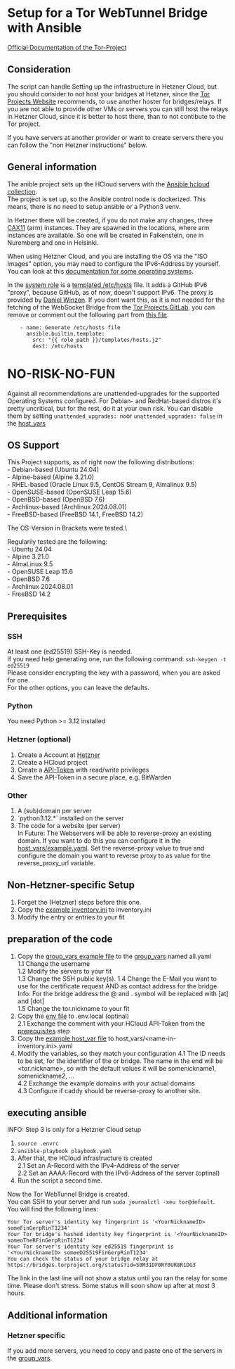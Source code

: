 # Setup for a Tor WebTunnel Bridge with Ansible
[Official Documentation of the Tor-Project](https://community.torproject.org/relay/setup/webtunnel/)

## Consideration
The script can handle Setting up the infrastructure in Hetzner Cloud, but you should consider to not host your bridges at Hetzner, since the [Tor Projects Website](https://community.torproject.org/relay/community-resources/good-bad-isps/) recommends, to use another hoster for bridges/relays.
If you are not able to provide other VMs or servers you can still host the relays in Hetzner Cloud, since it is better to host there, than to not contibute to the Tor project.

If you have servers at another provider or want to create servers there you can follow the "non Hetzner instructions" below.

## General information
The anible project sets up the HCloud servers with the [Ansible hcloud collection](https://docs.ansible.com/ansible/latest/collections/hetzner/hcloud/index.html).\
The project is set up, so the Ansible control node is dockerized. This means, there is no need to setup ansible or a Python3 venv.

In Hetzner there will be created, if you do not make any changes, three [CAX11](https://www.hetzner.com/cloud/) (arm) instances.
They are spawned in the locations, where arm instances are available.
So one will be created in Falkenstein, one in Nuremberg and one in Helsinki.

When using Hetzner Cloud, and you are installing the OS via the "ISO Images" option, you may need to configure the IPv6-Address by yourself.
You can look at this [documentation for some operating systems](https://docs.hetzner.com/de/cloud/servers/static-configuration/).

In the [system role](roles/system) is a [templated /etc/hosts](roles/system/templates/hosts.j2) file.
It adds a GitHub IPv6 "proxy", because GitHub, as of now, doesn't support IPv6.
The proxy is provided by [Daniel Winzen](https://danwin1210.de/github-ipv6-proxy.php).
If you dont want this, as it is not needed for the fetching of the WebSocket Bridge from the [Tor Projects GitLab](https://gitlab.torproject.org/tpo/anti-censorship/pluggable-transports/webtunnel), you can remove or comment out the following part from [this file](roles/system/tasks/general.yaml).
```
    - name: Generate /etc/hosts file
      ansible.builtin.template:
        src: "{{ role_path }}/templates/hosts.j2"
        dest: /etc/hosts
```

# NO-RISK-NO-FUN
Against all recommendations are unattended-upgrades for the supported Operating Systems configured.
For Debian- and RedHat-based distros it's pretty uncritical, but for the rest, do it at your own risk.
You can disable them by setting `unattended_upgrades: no`or `unattended_upgrades: false` in the [host_vars](host_vars)

## OS Support
This Project supports, as of right now the following distributions:\
    - Debian-based (Ubuntu 24.04)\
    - Alpine-based (Alpine 3.21.0)\
    - RHEL-based (Oracle Linux 9.5, CentOS Stream 9, Almalinux 9.5)\
    - OpenSUSE-based (OpenSUSE Leap 15.6)\
    - OpenBSD-based (OpenBSD 7.6)\
    - Archlinux-based (Archlinux 2024.08.01)\
    - FreeBSD-based (FreeBSD 14.1, FreeBSD 14.2)

The OS-Version in Brackets were tested.\

Regularily tested are the following:\
    - Ubuntu 24.04\
    - Alpine 3.21.0\
    - AlmaLinux 9.5\
    - OpenSUSE Leap 15.6\
    - OpenBSD 7.6\
    - Archlinux 2024.08.01\
    - FreeBSD 14.2

## Prerequisites

### SSH
At least one (ed25519) SSH-Key is needed.\
If you need help generating one, run the following command:
```ssh-keygen -t ed25519```\
Please consider encrypting the key with a password, when you are asked for one.\
For the other options, you can leave the defaults.

### Python
You need Python >= 3.12 installed

### Hetzner (optional)
1. Create a Account at [Hetzner](https://accounts.hetzner.com/signUp)
2. Create a HCloud project
3. Create a [API-Token](https://docs.hetzner.cloud/#getting-started) with read/write privileges
4. Save the API-Token in a secure place, e.g. BitWarden

### Other
1. A (sub)domain per server
2. ´python3.12.*` installed on the server
3. The code for a website (per server)\
In Future: The Webservers will be able to reverse-proxy an existing domain. If you want to do this you can configure it in the [host_vars/example.yaml](host_vars/your-bridge-fsn-0.yaml).
Set the reverse-proxy value to true and configure the domain you want to reverse proxy to as value for the reverse_proxy_url variable.

## Non-Hetzner-specific Setup
1. Forget the (Hetzner) steps before this one.
2. Copy the [example inventory.ini](inventory.ini.example) to inventory.ini
3. Modify the entry or entries to your fit

## preparation of the code
1. Copy the [group_vars example file](group_vars/all-example.yaml) to the [group_vars](group_vars) named all.yaml\
    1.1 Change the username\
    1.2 Modify the servers to your fit\
    1.3 Change the SSH public key(s).
    1.4 Change the E-Mail you want to use for the certificate request AND as contact address for the bridge\
    Info: For the bridge address the @ and . symbol will be replaced with [at] and [dot]\
    1.5 Change the tor.nickname to your fit
2. Copy the [env file](.env) to .env.local (optinal)\
    2.1 Exchange the comment with your HCloud API-Token from the [prerequisites](#hetzner) step
3. Copy the [example host_var file](host_vars/your-bridge-0.yaml) to host_vars/<name-in-inventory.ini>.yaml
4. Modify the variables, so they match your configuration
    4.1 The ID needs to be set, for the identifier of the or bridge. The name in the end will be <tor.nickname><id>, so with the default values it will be somenickname1, somenickname2, ...\
    4.2 Exchange the example domains with your actual domains\
    4.3 Configure if caddy should be reverse-proxy to another site.

## executing ansible
INFO: Step 3 is only for a Hetzner Cloud setup
1. `source .envrc`
2. `ansible-playbook playbook.yaml `
3. After that, the HCloud infrastructure is created\
    2.1 Set an A-Record with the IPv4-Address of the server\
    2.2 Set an AAAA-Record with the IPv6-Address of the server (optinal)
4. Run the script a second time.

Now the Tor WebTunnel Bridge is created.\
You can SSH to your server and run ```sudo journalctl -xeu tor@default```.\
You will find the following lines:
```
Your Tor server's identity key fingerprint is '<YourNicknameID> someFinGerpRinT1234'
Your Tor bridge's hashed identity key fingerprint is '<YourNicknameID> someoTheRFinGerpRinT1234'
Your Tor server's identity key ed25519 fingerprint is '<YourNicknameID> someeD25519FinGerpRinT1234'
You can check the status of your bridge relay at https://bridges.torproject.org/status?id=S0M31DF0RY0UR8R1DG3
```

The link in the last line will not show a status until you ran the relay for some time.
Please don't stress. Some status will soon show up after at most 3 hours.

## Additional information
### Hetzner specific
If you add more servers, you need to copy and paste one of the servers in the [group_vars](group_vars/all-example.yaml).